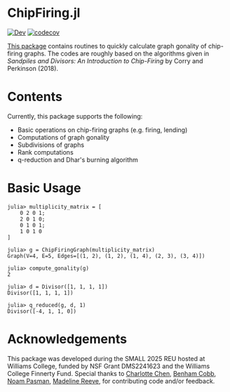 # ChipFiring.jl

[![Dev](https://img.shields.io/badge/docs-dev-blue.svg)](https://vincentxwang.github.io/ChipFiring.jl/dev/)
[![codecov](https://codecov.io/gh/vincentxwang/ChipFiring.jl/graph/badge.svg?token=TKJBAIMQ6D)](https://codecov.io/gh/vincentxwang/ChipFiring.jl)

[This package](https://github.com/vincentxwang/ChipFiring.jl) contains routines to quickly calculate graph gonality of chip-firing graphs. The codes are roughly based on the algorithms given in *Sandpiles and Divisors: An Introduction to Chip-Firing* by Corry and Perkinson (2018).

# Contents

Currently, this package supports the following:

- Basic operations on chip-firing graphs (e.g. firing, lending)
- Computations of graph gonality
- Subdivisions of graphs
- Rank computations
- q-reduction and Dhar's burning algorithm

# Basic Usage

```julia-repl
julia> multiplicity_matrix = [
    0 2 0 1;
    2 0 1 0;
    0 1 0 1;
    1 0 1 0   
]

julia> g = ChipFiringGraph(multiplicity_matrix)
Graph(V=4, E=5, Edges=[(1, 2), (1, 2), (1, 4), (2, 3), (3, 4)])

julia> compute_gonality(g)
2

julia> d = Divisor([1, 1, 1, 1])
Divisor([1, 1, 1, 1])

julia> q_reduced(g, d, 1)
Divisor([-4, 1, 1, 0])
```

# Acknowledgements

This package was developed during the SMALL 2025 REU hosted at Williams College, funded by NSF Grant DMS2241623 and the Williams College Finnerty Fund. Special thanks to [Charlotte Chen](https://github.com/cjc-11), [Benham Cobb](https://github.com/BenhamCobb), [Noam Pasman](https://github.com/NoamPasman), [Madeline Reeve](https://github.com/maddie2003), for contributing code and/or feedback.